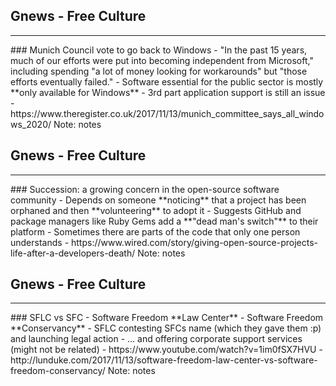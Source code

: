## Gnews -  Free Culture
<hr />
### Munich Council vote to go back to Windows
- "In the past 15 years, much of our efforts were put into becoming independent from Microsoft," including spending "a lot of money looking for workarounds" but "those efforts eventually failed."
- Software essential for the public sector is mostly **only available for Windows**
- 3rd part application support is still an issue
- https://www.theregister.co.uk/2017/11/13/munich_committee_says_all_windows_2020/
Note:
notes


## Gnews -  Free Culture
<hr />
### Succession: a growing concern in the open-source software community
- Depends on someone **noticing** that a project has been orphaned and then **volunteering** to adopt it
- Suggests GitHub and package managers like Ruby Gems add a **"dead man's switch"** to their platform
- Sometimes there are parts of the code that only one person understands
- https://www.wired.com/story/giving-open-source-projects-life-after-a-developers-death/
Note:
notes


## Gnews -  Free Culture
<hr />
### SFLC vs SFC
- Software Freedom **Law Center**
- Software Freedom **Conservancy**
- SFLC contesting SFCs name (which they gave them :p) and launching legal action
- ... and offering corporate support services (might not be related)
- https://www.youtube.com/watch?v=1im0fSX7HVU
- http://lunduke.com/2017/11/13/software-freedom-law-center-vs-software-freedom-conservancy/
Note:
notes
